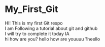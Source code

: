# My_First_Git
HI! This is my first Git respo
<br>
I am Following a tutorial about git and github 
<br>
I will try to complete it today IA
<br>
hi how are you?
hello how are youuuu ?heello